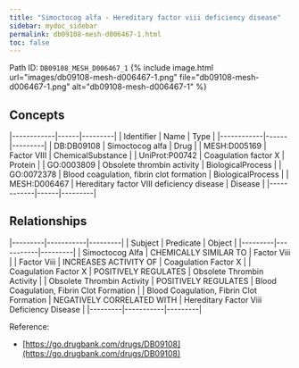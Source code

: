 ```yaml
---
title: "Simoctocog alfa - Hereditary factor viii deficiency disease"
sidebar: mydoc_sidebar
permalink: db09108-mesh-d006467-1.html
toc: false 
---
```



Path ID: `DB09108_MESH_D006467_1`
{% include image.html url="images/db09108-mesh-d006467-1.png" file="db09108-mesh-d006467-1.png" alt="db09108-mesh-d006467-1" %}

## Concepts

|------------|------|---------|
| Identifier | Name | Type    |
|------------|------|---------|
| DB:DB09108 | Simoctocog alfa | Drug |
| MESH:D005169 | Factor VIII | ChemicalSubstance |
| UniProt:P00742 | Coagulation factor X | Protein |
| GO:0003809 | Obsolete thrombin activity | BiologicalProcess |
| GO:0072378 | Blood coagulation, fibrin clot formation | BiologicalProcess |
| MESH:D006467 | Hereditary factor VIII deficiency disease | Disease |
|------------|------|---------|

## Relationships

|---------|-----------|---------|
| Subject | Predicate | Object  |
|---------|-----------|---------|
| Simoctocog Alfa | CHEMICALLY SIMILAR TO | Factor Viii |
| Factor Viii | INCREASES ACTIVITY OF | Coagulation Factor X |
| Coagulation Factor X | POSITIVELY REGULATES | Obsolete Thrombin Activity |
| Obsolete Thrombin Activity | POSITIVELY REGULATES | Blood Coagulation, Fibrin Clot Formation |
| Blood Coagulation, Fibrin Clot Formation | NEGATIVELY CORRELATED WITH | Hereditary Factor Viii Deficiency Disease |
|---------|-----------|---------|

Reference: 
  - [https://go.drugbank.com/drugs/DB09108](https://go.drugbank.com/drugs/DB09108)
